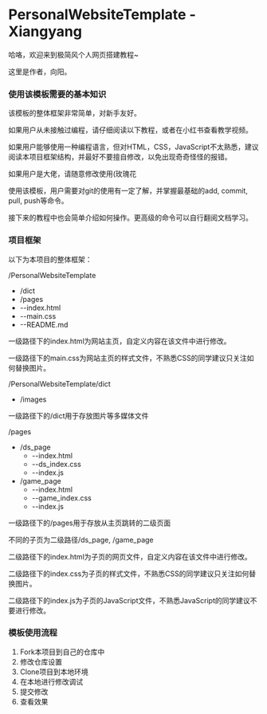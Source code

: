 # PersonalWebsiteTemplate - Xiangyang
哈咯，欢迎来到极简风个人网页搭建教程~

这里是作者，向阳。

### 使用该模板需要的基本知识
该模板的整体框架非常简单，对新手友好。

如果用户从未接触过编程，请仔细阅读以下教程，或者在小红书查看教学视频。

如果用户能够使用一种编程语言，但对HTML，CSS，JavaScript不太熟悉，建议阅读本项目框架结构，并最好不要擅自修改，以免出现奇奇怪怪的报错。

如果用户是大佬，请随意修改使用(玫瑰花

使用该模板，用户需要对git的使用有一定了解，并掌握最基础的add, commit, pull, push等命令。

接下来的教程中也会简单介绍如何操作。更高级的命令可以自行翻阅文档学习。

### 项目框架
以下为本项目的整体框架：

/PersonalWebsiteTemplate
- /dict
- /pages
- --index.html
- --main.css
- --README.md 


一级路径下的index.html为网站主页，自定义内容在该文件中进行修改。

一级路径下的main.css为网站主页的样式文件，不熟悉CSS的同学建议只关注如何替换图片。

/PersonalWebsiteTemplate/dict
- /images

一级路径下的/dict用于存放图片等多媒体文件

/pages
- /ds_page
    - --index.html
    - --ds_index.css
    - --index.js
- /game_page
    - --index.html
    - --game_index.css
    - --index.js


一级路径下的/pages用于存放从主页跳转的二级页面

不同的子页为二级路径/ds_page, /game_page

二级路径下的index.html为子页的网页文件，自定义内容在该文件中进行修改。

二级路径下的index.css为子页的样式文件，不熟悉CSS的同学建议只关注如何替换图片。

二级路径下的index.js为子页的JavaScript文件，不熟悉JavaScript的同学建议不要进行修改。


### 模板使用流程
1. Fork本项目到自己的仓库中
2. 修改仓库设置
3. Clone项目到本地环境
4. 在本地进行修改调试
5. 提交修改
6. 查看效果


